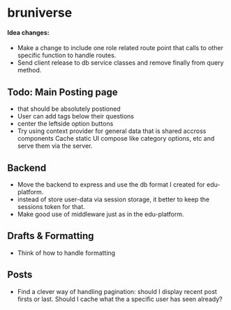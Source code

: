 # bruniverse

#### Idea changes:

-   Make a change to include one role related route point that calls to other specific function to handle routes.
-   Send client release to db service classes and remove finally from query method.

## Todo: Main Posting page

-   that should be absolutely postioned
-   User can add tags below their questions
-   center the leftside option buttons
-   Try using context provider for general data that is shared accross components
 Cache static UI compose like category options, etc and serve them via the server.

## Backend

-   Move the backend to express and use the db format I created for edu-platform.
-   instead of store user-data via session storage, it better to keep the sessions token for that.
-   Make good use of middleware just as in the edu-platform.

## Drafts & Formatting
- Think of how to handle formatting

## Posts
- Find a clever way of handling pagination: should I display recent post firsts or last. Should I cache what the a specific user has seen already?